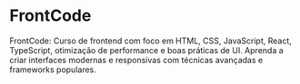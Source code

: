 # FrontCode
FrontCode: Curso de frontend com foco em HTML, CSS, JavaScript, React, TypeScript, otimização de performance e boas práticas de UI. Aprenda a criar interfaces modernas e responsivas com técnicas avançadas e frameworks populares.

